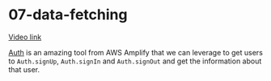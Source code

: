 # 07-data-fetching

[Video link](https://www.egghead.io/lessons/egghead-07-data-fetching?pl=build-a-react-app-with-authorization-and-authentication-8bbacfe9)

<TimeStamp start="00:35" end="00:45">

[Auth](https://docs.amplify.aws/lib/auth/emailpassword/q/platform/js/) is an amazing tool from AWS Amplify that we can leverage to get users to `Auth.signUp`, `Auth.signIn` and `Auth.signOut` and get the information about that user. 

</TimeStamp>